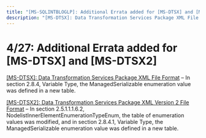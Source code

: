 ```yaml
---
title: "[MS-SQLINTBLOGLP]: Additional Errata added for [MS-DTSX] and [MS-DTSX2]"
description: "[MS-DTSX]: Data Transformation Services Package XML File Format – In section 2.8.4, Variable Type, the ManagedSerializable enumeration value was"
---
```


# 4/27: Additional Errata added for [MS-DTSX] and [MS-DTSX2]

<p> </p>
<p><span><a href="https://sqlprotocoldoc.blob.core.windows.net/productionsqlarchives/MS-DTSX/%5bMS-DTSX%5d-errata.pdf">[MS-DTSX]:
Data Transformation Services Package XML File Format</a></span> – In section
2.8.4, Variable Type, the ManagedSerializable enumeration value was defined in
a new table.</p>

<p><span><a href="https://sqlprotocoldoc.blob.core.windows.net/productionsqlarchives/MS-DTSX2/%5bMS-DTSX2%5d-errata.pdf">[MS-DTSX2]:
Data Transformation Services Package XML Version 2 File Format</a></span> – In
section 2.5.1.1.1.6.2, NodelistInnerElementEnumerationTypeEnum, the table of
enumeration values was modified, and in section 2.8.4.1, Variable Type, the
ManagedSerializable enumeration value was defined in a new table.</p>


                